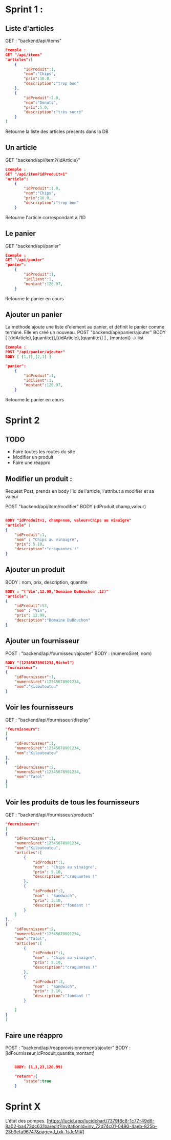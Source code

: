 # Sprint 1 : 


## Liste d'articles

GET : "backend/api/items" 
```json
Exemple :
GET "/api/items"
"articles":[
    {
        "idProduit":1,
        "nom":"Chips",
        "prix":10.0,
        "description":"trop bon"
    },
    {
        "idProduit":2.0,
        "nom":"Donuts",
        "prix":5.0,
        "description":"très sucré"
    }
]
```
Retourne la liste des articles présents dans la DB



## Un article

GET "backend/api/item?{idArticle}"
```json
Exemple :
GET "/api/item?idProduit=1"
"article":
    {
        "idProduit":1.0,
        "nom":"Chips",
        "prix":10.0,
        "description":"trop bon"
    }
```
Retourne l'article correspondant à l'ID

## Le panier 

GET "backend/api/panier"
```json
Exemple :
GET "/api/panier"
"panier":
    {
        "idProduit":1,
        "idClient":1,
        "montant":120.97,
    }
```
Retourne le panier en cours 

## Ajouter un panier
La méthode ajoute une liste d'element au panier, et définit le panier comme terminé.
Elle en créé un nouveau.
POST "backend/api/panier/ajouter"
BODY [ [{idArticle},{quantite}],[{idArticle},{quantite}] ] , {montant} -> list
```json
Exemple :
POST "/api/panier/ajouter"
BODY [ [1,1],[2,1] ]

"panier":
    {
        "idProduit":1,
        "idClient":1,
        "montant":120.97,
    }
```
Retourne le panier en cours

# Sprint 2

## TODO
- Faire toutes les routes du site
- Modifier un produit 
- Faire une réappro

## Modifier un produit :

Request Post, prends en body l'id de l'article, l'attribut a modifier et sa valeur

POST "backend/api/item/modifier"
BODY (idProduit,champ,valeur)
```json

BODY "idProduit=1, champ=nom, valeur=Chips au vinaigre"
"article" :
{
    "idProduit":1,
    "nom" : "Chips au vinaigre",
    "prix": 5.10,
    "description":"craquantes !" 
}
```
## Ajouter un produit
BODY : nom, prix, description, quantite
```json
BODY : "('Vin',12.99,'Domaine DuBouchon',12)"
"article":
{
    "idProduit":53,
    "nom" : "Vin",
    "prix": 12.99,
    "description":"Domaine DuBouchon"
}

```



## Ajouter un fournisseur
POST : "backend/api/fournisseur/ajouter"
BODY : (numeroSiret, nom)
```json 
BODY "(12345678901234,Michel")
"fournisseur":
{
    "idFournisseur":1,
    "numeroSiret":12345678901234,
    "nom":"Kiloutoutou"
}

```

## Voir les fournisseurs 

GET : "backend/api/fournisseur/display"
```json
"fournisseurs":
[
{
    "idFournisseur":1,
    "numeroSiret":12345678901234,
    "nom":"Kiloutoutou"
},
{
    "idFournisseur":2,
    "numeroSiret":12345678901234,
    "nom":"Tatol"
}
]
```

## Voir les produits de tous les fournisseurs

GET : "backend/api/fournisseur/products"

```json
"fournisseurs":
[
{
    "idFournisseur":1,
    "numeroSiret":12345678901234,
    "nom":"Kiloutoutou",
    "articles":[
        {
            "idProduit":1,
            "nom" : "Chips au vinaigre",
            "prix": 5.10,
            "description":"craquantes !" 
        },
        {
            "idProduit":2,
            "nom" : "Sandwich",
            "prix": 3.10,
            "description":"fondant !" 
        }
    ]
},
{
    "idFournisseur":2,
    "numeroSiret":12345678901234,
    "nom":"Tatol",
    "articles":[
        {
            "idProduit":1,
            "nom" : "Chips au vinaigre",
            "prix": 5.10,
            "description":"craquantes !" 
        },
        {
            "idProduit":2,
            "nom" : "Sandwich",
            "prix": 3.10,
            "description":"fondant !" 
        }

    ]
}
]
```

## Faire une réappro

POST : "backend/api/reapprovisionnement/ajouter"
BODY : [idFournisseur,idProduit,quantite,montant]

```json

    BODY: (1,1,23,120.99)

    "return":{
        "state":true
    }

```


# Sprint X 
L'état des pompes. [https://lucid.app/lucidchart/7379f8c8-1c77-49d6-8a02-ba473dc631ba/edit?invitationId=inv_72d74c01-0490-4aeb-825b-23b9efa96747&page=J_txk-1sJeMi#]